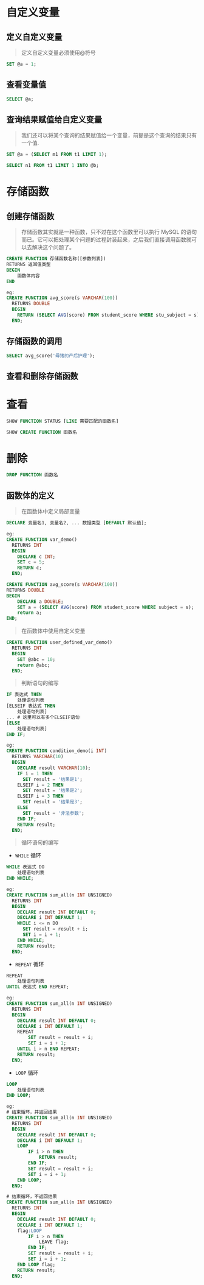# 自定义变量

## 定义自定义变量

> 定义自定义变量必须使用@符号

```sql
SET @a = 1;
```

## 查看变量值

```sql
SELECT @a;
```

## 查询结果赋值给自定义变量

> 我们还可以将某个查询的结果赋值给一个变量，前提是这个查询的结果只有一个值.

```sql
SET @a = (SELECT m1 FROM t1 LIMIT 1);

SELECT n1 FROM t1 LIMIT 1 INTO @b;
```

# 存储函数

## 创建存储函数

> 存储函数其实就是一种函数，只不过在这个函数里可以执行 MySQL 的语句而已。它可以把处理某个问题的过程封装起来，之后我们直接调用函数就可以去解决这个问题了。

```sql
CREATE FUNCTION 存储函数名称([参数列表])
RETURNS 返回值类型
BEGIN
    函数体内容
END

eg:
CREATE FUNCTION avg_score(s VARCHAR(100))
  RETURNS DOUBLE
  BEGIN
    RETURN (SELECT AVG(score) FROM student_score WHERE stu_subject = s);
  END;
```

## 存储函数的调用

```sql
SELECT avg_score('母猪的产后护理');
```

## 查看和删除存储函数

# 查看

```sql
SHOW FUNCTION STATUS [LIKE 需要匹配的函数名]

SHOW CREATE FUNCTION 函数名
```

# 删除

```sql
DROP FUNCTION 函数名
```

## 函数体的定义

> 在函数体中定义局部变量

```sql
DECLARE 变量名1, 变量名2, ... 数据类型 [DEFAULT 默认值];

eg:
CREATE FUNCTION var_demo()
  RETURNS INT
  BEGIN
    DECLARE c INT;
    SET c = 5;
    RETURN c;
  END;

CREATE FUNCTION avg_score(s VARCHAR(100))
RETURNS DOUBLE
BEGIN
    DECLARE a DOUBLE;
    SET a = (SELECT AVG(score) FROM student_score WHERE subject = s);
    return a;
END;
```

> 在函数体中使用自定义变量

```sql
CREATE FUNCTION user_defined_var_demo()
  RETURNS INT
  BEGIN
    SET @abc = 10;
    return @abc;
  END;
```

> 判断语句的编写

```sql
IF 表达式 THEN
    处理语句列表
[ELSEIF 表达式 THEN
    处理语句列表]
... # 这里可以有多个ELSEIF语句
[ELSE
    处理语句列表]
END IF;

eg:
CREATE FUNCTION condition_demo(i INT)
  RETURNS VARCHAR(10)
  BEGIN
    DECLARE result VARCHAR(10);
    IF i = 1 THEN
      SET result = '结果是1';
    ELSEIF i = 2 THEN
      SET result = '结果是2';
    ELSEIF i = 3 THEN
      SET result = '结果是3';
    ELSE
      SET result = '非法参数';
    END IF;
    RETURN result;
  END;
```

> 循环语句的编写

- `WHILE` 循环

```sql
WHILE 表达式 DO
    处理语句列表
END WHILE;

eg:
CREATE FUNCTION sum_all(n INT UNSIGNED)
  RETURNS INT
  BEGIN
    DECLARE result INT DEFAULT 0;
    DECLARE i INT DEFAULT 1;
    WHILE i <= n DO
      SET result = result + i;
      SET i = i + 1;
    END WHILE;
    RETURN result;
  END;
```

- `REPEAT` 循环

```sql
REPEAT
    处理语句列表
UNTIL 表达式 END REPEAT;

eg:
CREATE FUNCTION sum_all(n INT UNSIGNED)
  RETURNS INT
  BEGIN
    DECLARE result INT DEFAULT 0;
    DECLARE i INT DEFAULT 1;
    REPEAT
        SET result = result + i;
        SET i = i + 1;
    UNTIL i > n END REPEAT;
    RETURN result;
  END;
```

- `LOOP` 循环

```sql
LOOP
    处理语句列表
END LOOP;

eg:
# 结束循环，并返回结果
CREATE FUNCTION sum_all(n INT UNSIGNED)
  RETURNS INT
  BEGIN
    DECLARE result INT DEFAULT 0;
    DECLARE i INT DEFAULT 1;
    LOOP
        IF i > n THEN
            RETURN result;
        END IF;
        SET result = result + i;
        SET i = i + 1;
    END LOOP;
  END;

# 结束循环，不返回结果
CREATE FUNCTION sum_all(n INT UNSIGNED)
  RETURNS INT
  BEGIN
    DECLARE result INT DEFAULT 0;
    DECLARE i INT DEFAULT 1;
    flag:LOOP
        IF i > n THEN
            LEAVE flag;
        END IF;
        SET result = result + i;
        SET i = i + 1;
    END LOOP flag;
    RETURN result;
  END;
```
